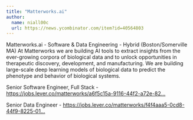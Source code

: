 ```yaml
---
title: "Matterworks.ai"
author:
  name: niall00c
  url: https://news.ycombinator.com/item?id=40564803
---
```

Matterworks.ai - Software &amp; Data Engineering - Hybrid (Boston&#x2F;Somerville MA)
At Matterworks we are building AI tools to extract insights from the ever-growing corpora of biological data and to unlock opportunities in therapeutic discovery, development, and manufacturing. We are building large-scale deep learning models of biological data to predict the phenotype and behavior of biological systems.

Senior Software Engineer, Full Stack - <a href="https:&#x2F;&#x2F;jobs.lever.co&#x2F;matterworks&#x2F;a6f5c15a-9116-44f2-a72e-82ea3f085111?lever-origin=applied&amp;lever-source%5B%5D=HackerNews" rel="nofollow">https:&#x2F;&#x2F;jobs.lever.co&#x2F;matterworks&#x2F;a6f5c15a-9116-44f2-a72e-82...</a>

Senior Data Engineer - <a href="https:&#x2F;&#x2F;jobs.lever.co&#x2F;matterworks&#x2F;f4f4aaa5-0cd8-44f9-8225-01c476fbb76c?lever-origin=applied&amp;lever-source%5B%5D=HackerNews" rel="nofollow">https:&#x2F;&#x2F;jobs.lever.co&#x2F;matterworks&#x2F;f4f4aaa5-0cd8-44f9-8225-01...</a>
